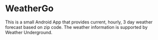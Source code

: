 # WeatherGo
This is a small Android App that provides current, hourly, 3 day weather forecast based on zip code. The weather information is supported by Weather Underground.

